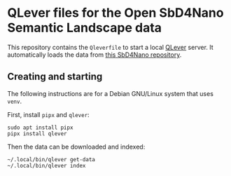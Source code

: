 # QLever files for the Open SbD4Nano Semantic Landscape data

This repository contains the `Qleverfile` to start a local [QLever](https://github.com/ad-freiburg/qlever/) server.
It automatically loads the data from [this SbD4Nano repository](https://github.com/h2020-sbd4nano/sbd-data-landscape-opendata/blob/main/open.ttl).

## Creating and starting

The following instructions are for a Debian GNU/Linux system that uses `venv`.

First, install `pipx` and `qlever`:

```shell
sudo apt install pipx
pipx install qlever
```

Then the data can be downloaded and indexed:

```
~/.local/bin/qlever get-data
~/.local/bin/qlever index
```

